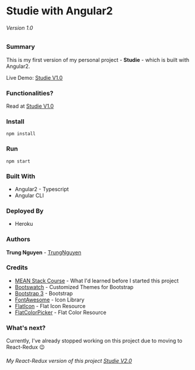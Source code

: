 # Studie with Angular2
###### Version 1.0

### Summary
This is my first version of my personal project - **Studie** - which is built with Angular2.

Live Demo: [Studie V1.0](https://ancient-ocean-55048.herokuapp.com)

### Functionalities?
Read at [Studie V1.0](http://trungnguyen96.com/projects/academic-management-console/)

### Install
```
npm install
```

### Run
```
npm start
```

### Built With
* Angular2 - Typescript
* Angular CLI

### Deployed By
* Heroku

### Authors

**Trung Nguyen** - [TrungNguyen](trungnguyen96.com)

### Credits
* [MEAN Stack Course](https://www.youtube.com/watch?v=uONz0lEWft0&list=PLillGF-RfqbZMNtaOXJQiDebNXjVapWPZ) - What I'd learned before I started this project
* [Bootswatch](bootswatch.com) - Customized Themes for Bootstrap
* [Bootstrap 3](getbootstrap.com) - Bootstrap
* [FontAwesome](fontawesome.io) - Icon Library
* [FlatIcon](http://www.flaticon.com/) - Flat Icon Resource
* [FlatColorPicker](http://www.flatuicolorpicker.com/) - Flat Color Resource

### What's next?
Currently, I've already stopped working on this project due to moving to React-Redux :wink:

###### My React-Redux version of this project [Studie V2.0](https://github.com/trungnus96/studie-react-redux)

